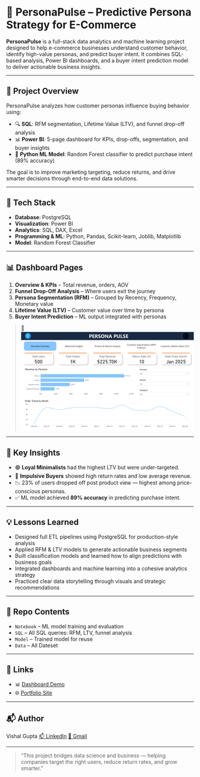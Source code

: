 # 🧠 PersonaPulse – Predictive Persona Strategy for E-Commerce

**PersonaPulse** is a full-stack data analytics and machine learning project designed to help e-commerce businesses understand customer behavior, identify high-value personas, and predict buyer intent. It combines SQL-based analysis, Power BI dashboards, and a buyer intent prediction model to deliver actionable business insights.

---

## 🚀 Project Overview

PersonaPulse analyzes how customer personas influence buying behavior using:

- 🔍 **SQL**: RFM segmentation, Lifetime Value (LTV), and funnel drop-off analysis  
- 📊 **Power BI**: 5-page dashboard for KPIs, drop-offs, segmentation, and buyer insights  
- 🤖 **Python ML Model**: Random Forest classifier to predict purchase intent (89% accuracy)  

The goal is to improve marketing targeting, reduce returns, and drive smarter decisions through end-to-end data solutions.

---

## 📂 Tech Stack

- **Database**: PostgreSQL  
- **Visualization**: Power BI  
- **Analytics**: SQL, DAX, Excel  
- **Programming & ML**: Python, Pandas, Scikit-learn, Joblib, Matplotlib  
- **Model**: Random Forest Classifier  

---

## 📊 Dashboard Pages

1. **Overview & KPIs** – Total revenue, orders, AOV  
2. **Funnel Drop-Off Analysis** – Where users exit the journey  
3. **Persona Segmentation (RFM)** – Grouped by Recency, Frequency, Monetary value  
4. **Lifetime Value (LTV)** – Customer value over time by persona  
5. **Buyer Intent Prediction** – ML output integrated with personas

> 🎥 ![KPIs Dashboard](images/persona_pulse_page-0001.jpg)

---

## 🔎 Key Insights

- 🟢 **Loyal Minimalists** had the highest LTV but were under-targeted.  
- 🔴 **Impulsive Buyers** showed high return rates and low average revenue.  
- 📉 23% of users dropped off post product view — highest among price-conscious personas.  
- ✅ ML model achieved **89% accuracy** in predicting purchase intent.

---

## 💡 Lessons Learned

- Designed full ETL pipelines using PostgreSQL for production-style analysis  
- Applied RFM & LTV models to generate actionable business segments  
- Built classification models and learned how to align predictions with business goals  
- Integrated dashboards and machine learning into a cohesive analytics strategy  
- Practiced clear data storytelling through visuals and strategic recommendations

---

## 📁 Repo Contents

- `Notebook` – ML model training and evaluation  
- `SQL` – All SQL queries: RFM, LTV, funnel analysis  
- `Model` – Trained model for reuse  
- `Data` – All Dateset  

---

## 🔗 Links

- 📊 [Dashboard Demo](https://app.powerbi.com/view?r=eyJrIjoiNDE3MmJhY2YtYjY0OS00YjQyLTkwMTUtNmI2OGU5NWYyZGMwIiwidCI6ImI0MWQ5MTc5LWUzN2EtNDY0Zi04Yjg2LThhMmUwYjUxODUyOSJ9)  
- 🌐 [Portfolio Site](https://insightsbyme.framer.ai/)  

---

## 📬 Author

Vishal Gupta
[📫 LinkedIn](https://www.linkedin.com/in/itsvishal08/)
[📧 Gmail](mailto:itzmevishal08@gmail.com)

---

> “This project bridges data science and business — helping companies target the right users, reduce return rates, and grow smarter.”
